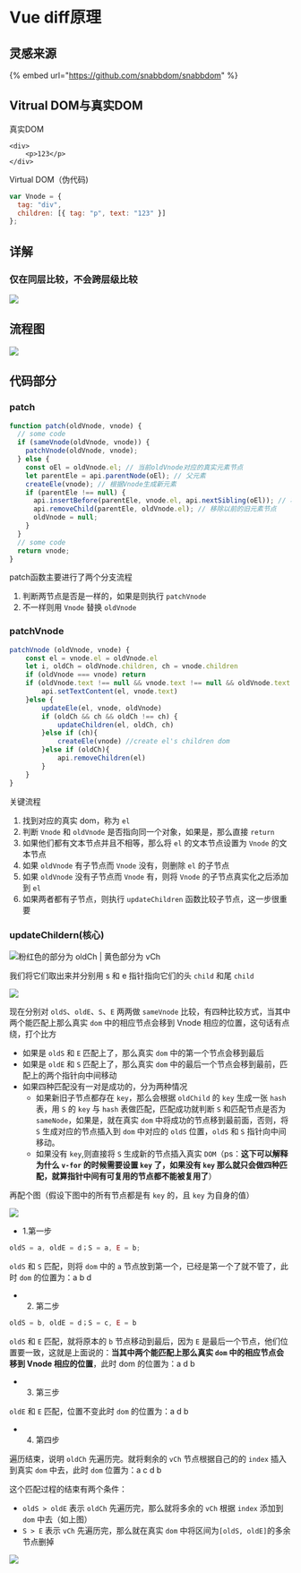 # Vue diff原理

## 灵感来源

{% embed url="https://github.com/snabbdom/snabbdom" %}

## Vitrual DOM与真实DOM

真实DOM

```markup
<div>
    <p>123</p>
</div>
```

Virtual DOM（伪代码\)

```javascript
var Vnode = {
  tag: "div",
  children: [{ tag: "p", text: "123" }]
};
```

## 详解

### 仅在同层比较，不会跨层级比较

![](../.gitbook/assets/image%20%28123%29.png)

## 流程图

![](../.gitbook/assets/image%20%28135%29.png)

## 代码部分

### patch 

```javascript
function patch(oldVnode, vnode) {
  // some code
  if (sameVnode(oldVnode, vnode)) {
    patchVnode(oldVnode, vnode);
  } else {
    const oEl = oldVnode.el; // 当前oldVnode对应的真实元素节点
    let parentEle = api.parentNode(oEl); // 父元素
    createEle(vnode); // 根据Vnode生成新元素
    if (parentEle !== null) {
      api.insertBefore(parentEle, vnode.el, api.nextSibling(oEl)); // 将新元素添加进父元素
      api.removeChild(parentEle, oldVnode.el); // 移除以前的旧元素节点
      oldVnode = null;
    }
  }
  // some code
  return vnode;
}
```

patch函数主要进行了两个分支流程

1. 判断两节点是否是一样的，如果是则执行 `patchVnode`
2. 不一样则用 `Vnode` 替换 `oldVnode`

### patchVnode

```javascript
patchVnode (oldVnode, vnode) {
    const el = vnode.el = oldVnode.el
    let i, oldCh = oldVnode.children, ch = vnode.children
    if (oldVnode === vnode) return
    if (oldVnode.text !== null && vnode.text !== null && oldVnode.text !== vnode.text) {
        api.setTextContent(el, vnode.text)
    }else {
        updateEle(el, vnode, oldVnode)
    	if (oldCh && ch && oldCh !== ch) {
            updateChildren(el, oldCh, ch)
    	}else if (ch){
            createEle(vnode) //create el's children dom
    	}else if (oldCh){
            api.removeChildren(el)
    	}
    }
}
```

关键流程

1. 找到对应的真实 dom，称为 `el`
2. 判断 `Vnode` 和 `oldVnode` 是否指向同一个对象，如果是，那么直接 `return`
3. 如果他们都有文本节点并且不相等，那么将 `el` 的文本节点设置为 `Vnode` 的文本节点
4. 如果 `oldVnode` 有子节点而 `Vnode` 没有，则删除 `el` 的子节点
5. 如果 `oldVnode` 没有子节点而 `Vnode` 有，则将 `Vnode` 的子节点真实化之后添加到 `el`
6. 如果两者都有子节点，则执行 `updateChildren` 函数比较子节点，这一步很重要

### updateChildern\(核心\)

![&#x7C89;&#x7EA2;&#x8272;&#x7684;&#x90E8;&#x5206;&#x4E3A; oldCh \| &#x9EC4;&#x8272;&#x90E8;&#x5206;&#x4E3A; vCh](../.gitbook/assets/image%20%28103%29.png)

我们将它们取出来并分别用 s 和 e 指针指向它们的头 `child` 和尾 `child`

![](../.gitbook/assets/image%20%2852%29.png)



现在分别对 `oldS`、`oldE`、`S`、`E` 两两做 `sameVnode` 比较，有四种比较方式，当其中两个能匹配上那么真实 `dom` 中的相应节点会移到 Vnode 相应的位置，这句话有点绕，打个比方

* 如果是 `oldS` 和 `E` 匹配上了，那么真实 `dom` 中的第一个节点会移到最后
* 如果是 `oldE` 和 `S` 匹配上了，那么真实 `dom` 中的最后一个节点会移到最前，匹配上的两个指针向中间移动
* 如果四种匹配没有一对是成功的，分为两种情况
  * 如果新旧子节点都存在 `key`，那么会根据 `oldChild` 的 `key` 生成一张 `hash` 表，用 `S` 的 `key` 与 `hash` 表做匹配，匹配成功就判断 `S` 和匹配节点是否为 `sameNode`，如果是，就在真实 `dom` 中将成功的节点移到最前面，否则，将 `S` 生成对应的节点插入到 `dom` 中对应的 `oldS` 位置，`oldS` 和 `S` 指针向中间移动。
  * 如果没有 `key`,则直接将 `S` 生成新的节点插入真实 `DOM`（ps：**这下可以解释为什么 `v-for` 的时候需要设置 `key` 了，如果没有 `key` 那么就只会做四种匹配，就算指针中间有可复用的节点都不能被复用了**）

再配个图（假设下图中的所有节点都是有 `key` 的，且 `key` 为自身的值）  


![](../.gitbook/assets/image%20%28101%29.png)

* 1.第一步

```javascript
oldS = a, oldE = d；S = a, E = b;
```

`oldS` 和 `S` 匹配，则将 `dom` 中的 `a` 节点放到第一个，已经是第一个了就不管了，此时 `dom` 的位置为：a b d

* 2. 第二步

```javascript
oldS = b, oldE = d；S = c, E = b
```

`oldS` 和 `E` 匹配，就将原本的 `b` 节点移动到最后，因为 `E` 是最后一个节点，他们位置要一致，这就是上面说的：**当其中两个能匹配上那么真实 `dom` 中的相应节点会移到 Vnode 相应的位置**，此时 dom 的位置为：a d b

* 3. 第三步

`oldE` 和 `E` 匹配，位置不变此时 `dom` 的位置为：a d b

* 4. 第四步

遍历结束，说明 `oldCh` 先遍历完。就将剩余的 `vCh` 节点根据自己的的 `index` 插入到真实 `dom` 中去，此时 `dom` 位置为：a c d b  
  
这个匹配过程的结束有两个条件：

* `oldS > oldE` 表示 `oldCh` 先遍历完，那么就将多余的 `vCh` 根据 `index` 添加到 `dom` 中去（如上图）
* `S > E` 表示 `vCh` 先遍历完，那么就在真实 `dom` 中将区间为`[oldS, oldE]`的多余节点删掉

![](../.gitbook/assets/image%20%28146%29.png)

